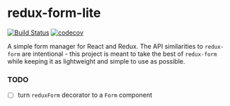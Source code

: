 # redux-form-lite

[![Build Status](https://travis-ci.org/oreqizer/redux-form-lite.svg?branch=master)](https://travis-ci.org/oreqizer/redux-form-lite)
[![codecov](https://codecov.io/gh/oreqizer/redux-form-lite/branch/master/graph/badge.svg)](https://codecov.io/gh/oreqizer/redux-form-lite)

A simple form manager for React and Redux. The API similarities to `redux-form` are intentional - this project is meant to take the best of `redux-form` while keeping it as lightweight and simple to use as possible.

### TODO

- [ ] turn `reduxForm` decorator to a `Form` component
